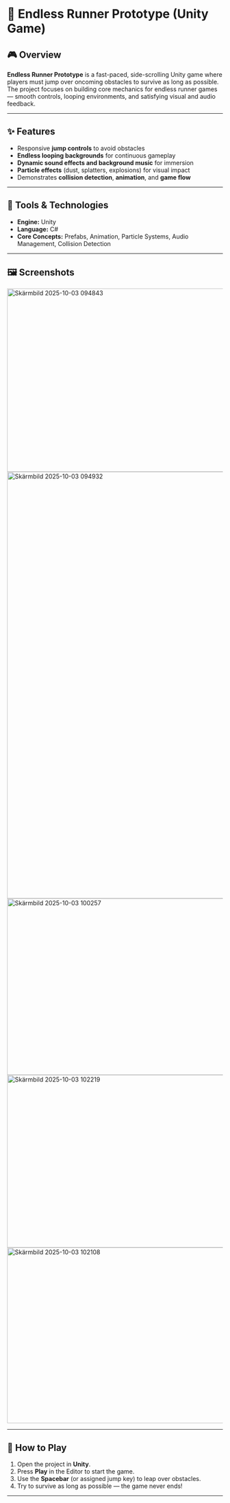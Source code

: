 # 🏃 Endless Runner Prototype (Unity Game)

## 🎮 Overview
**Endless Runner Prototype** is a fast-paced, side-scrolling Unity game where players must jump over oncoming obstacles to survive as long as possible. The project focuses on building core mechanics for endless runner games — smooth controls, looping environments, and satisfying visual and audio feedback.

---

## ✨ Features
- Responsive **jump controls** to avoid obstacles  
- **Endless looping backgrounds** for continuous gameplay  
- **Dynamic sound effects and background music** for immersion  
- **Particle effects** (dust, splatters, explosions) for visual impact  
- Demonstrates **collision detection**, **animation**, and **game flow**

---

## 🧰 Tools & Technologies
- **Engine:** Unity  
- **Language:** C#  
- **Core Concepts:** Prefabs, Animation, Particle Systems, Audio Management, Collision Detection

---

## 🖼️ Screenshots
<img width="1020" height="428" alt="Skärmbild 2025-10-03 094843" src="https://github.com/user-attachments/assets/91de0704-b677-4022-9bb4-8ff136eac1ec" />
<img width="1910" height="996" alt="Skärmbild 2025-10-03 094932" src="https://github.com/user-attachments/assets/36c9ea2d-cbe6-453a-a03c-ff94376da539" />
<img width="1020" height="412" alt="Skärmbild 2025-10-03 100257" src="https://github.com/user-attachments/assets/b53e2415-1360-4a73-b50c-635275ca9bb7" />
<img width="1016" height="403" alt="Skärmbild 2025-10-03 102219" src="https://github.com/user-attachments/assets/f30e2256-6927-41aa-b129-940f15c5405f" />
<img width="1019" height="410" alt="Skärmbild 2025-10-03 102108" src="https://github.com/user-attachments/assets/81d54115-f7e4-46f9-9752-51fea6354b16" />


---

## 🚀 How to Play
1. Open the project in **Unity**.  
2. Press **Play** in the Editor to start the game.  
3. Use the **Spacebar** (or assigned jump key) to leap over obstacles.  
4. Try to survive as long as possible — the game never ends!

---



